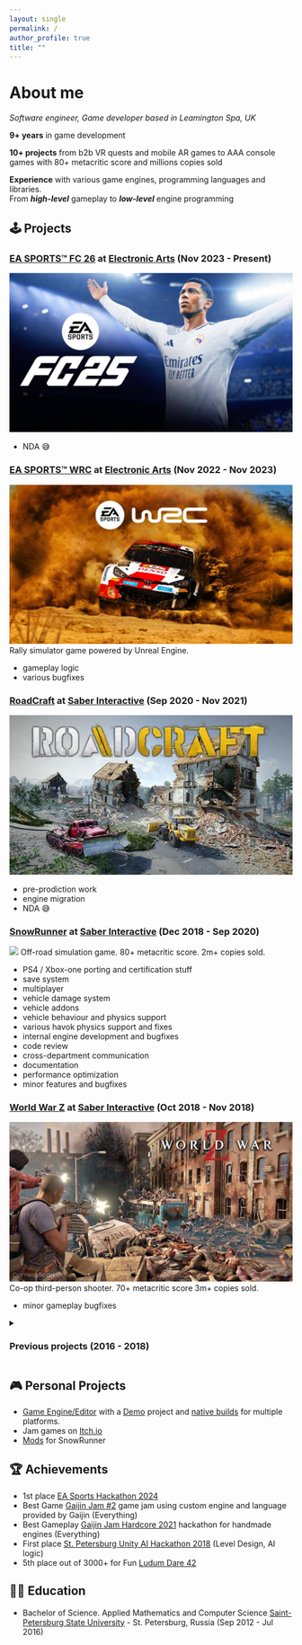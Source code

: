 ```yaml
---
layout: single
permalink: /
author_profile: true
title: ""
---
```



# About me
_Software engineer, Game developer based in Leamington Spa, UK_<br>

__9+ years__ in game development

__10+ projects__ from b2b VR quests and mobile AR games to AAA console games with 80+ metacritic score and millions copies sold

__Experience__ with various game engines, programming languages and libraries.<br>
From ***high-level*** gameplay to ***low-level*** engine programming

## 🕹️ Projects

### [__EA SPORTS™ FC 26__](https://store.steampowered.com/app/2669320/EA_SPORTS_FC_25) at [Electronic Arts](https://www.ea.com) (Nov 2023 -  Present)
<a href="images/fc25.jpg"><img src="images/fc25.jpg" class="screenshot"></a>
- NDA 😅

### [__EA SPORTS™ WRC__](https://store.steampowered.com/app/1849250/WRC) at [Electronic Arts](https://www.ea.com) (Nov 2022 -  Nov 2023)
<a href="images/wrc.jpg"><img src="images/wrc.jpg" class="screenshot"></a>
Rally simulator game powered by Unreal Engine.
- gameplay logic
- various bugfixes

### [__RoadCraft__](https://store.steampowered.com/app/2104890/RoadCraft) at [Saber Interactive](https://saber3d.com) (Sep 2020 -  Nov 2021)
<a href="images/roadcraft.jpg"><img src="images/roadcraft.jpg" class="screenshot"></a>
- pre-prodiction work
- engine migration
- NDA 😅

### [__SnowRunner__](https://store.steampowered.com/app/1465360/SnowRunner) at [Saber Interactive](https://saber3d.com) (Dec 2018 -  Sep 2020)
<a href="images/snowrunner.png"><img src="images/snowrunner.png" class="screenshot"></a>
Off-road simulation game. 80+ metacritic score. 2m+ copies sold.
- PS4 / Xbox-one porting and certification stuff
- save system
- multiplayer
- vehicle damage system
- vehicle addons
- vehicle behaviour and physics support
- various havok physics support and fixes
- internal engine development and bugfixes
- code review
- cross-department communication
- documentation
- performance optimization
- minor features and bugfixes

### [__World War Z__](https://store.steampowered.com/app/699130/World_War_Z_Aftermath/) at [Saber Interactive](https://saber3d.com) (Oct 2018 - Nov 2018)
<a href="images/wwz.jpg"><img src="images/wwz.jpg" class="screenshot"></a>
Co-op third-person shooter. 70+ metacritic score 3m+ copies sold.
- minor gameplay bugfixes

<details markdown="1">
<summary><h3>Previous projects (2016 - 2018)</h3></summary>
  
### [__Magic Flight Academy__](https://store.steampowered.com/app/867580/Magic_Flight_Academy/) at [Avatarico](https://avatarico.com) (May 2017 - Jun 2018) 
<a href="images/mfa.png"><img src="images/mfa.png" class="screenshot"></a>VR experience for VR centers and 
- project management
- gameplay logic

### [__Alice in Wonderland AR match-3__](https://apps.apple.com/us/app/alice-in-wonderland-ar-match-3/id1339580099) at [Avatarico](https://avatarico.com) (Nov 2017 - Apr 2018)
<a href="images/alicematch3.png"><img src="images/alicematch3.png" class="screenshot"></a>
AR Match-3 game for the App Store
- project management
- gameplay logic

### [__Alice in Wonderland AR quest__](https://apps.apple.com/us/app/alice-in-wonderland-ar-quest/id1279423433) at [Avatarico](https://avatarico.com) (Aug 2017 - Jan 2018)
<a href="images/alicear.jpg"><img src="images/alicear.jpg" class="screenshot"></a>
AR quest for App Store. 500+ positive ratings 100k+ downloads
- UI code
- gameplay logic
- statistics
- in-app purchases
- bugfixes
- CLI Jenkins support  

### [__Dracula: Vampires vs. Zombies__](https://store.steampowered.com/app/667010/Dracula_Vampires_vs_Zombies/) at [Avatarico](https://avatarico.com) (Mar 2017 - Nov 2017)
<a href="images/draculavr.jpg"><img src="images/draculavr.jpg" class="screenshot"></a>
VR wave shooter
- core gameplay
- characters logic
- asset integration
- bugfixes
- support

### [__Alice in Wonderland VR Quest__](https://avatarico.com/product/alice) at [Avatarico](https://avatarico.com) (Jan 2017 - Apr 2017)
<a href="images/alicevr.jpg"><img src="images/alicevr.jpg" class="screenshot"></a>
VR Quest for escape rooms
- core gameplay features
- game logic
- specialized shader code
- asset integration
- optimization

### [__MindHorror VR Quest__](https://avatarico.com/product/mind-horror) at [Avatarico](https://avatarico.com) (Jul 2016 - Dec 2017)
<a href="images/mindhorrorvr.png"><img src="images/mindhorrorvr.png" class="screenshot"></a>
VR Quest for escape rooms
- gameplay mechanics development
- asset integration and setup
- performance optimization
- specialized shader code
- bugfixes
- support
- build tools

### [__Cosmos VR Quest__](https://avatarico.com/product/cosmos) at [Avatarico](https://avatarico.com) (2016 - 2018)
<a href="images/cosmosvr.png"><img src="images/cosmosvr.png" class="screenshot"></a>
VR Quest for escape rooms
- various bugfixes
- support

</details>

## 🎮 Personal Projects
- [Game Engine/Editor](https://alexlemming.com/dev/zombiepunk/stable/editor/) with a [Demo](https://alexlemming.com/dev/zombiepunk/stable/game/) project and [native builds](https://alexlemming.com/dev/zombiepunk/stable/packaged/) for multiple platforms.
- Jam games on [Itch.io](https://alexlemming.itch.io)
- [Mods](https://mod.io/members/alexlemming) for SnowRunner

## 🏆 Achievements
- 1st place [EA Sports Hackathon 2024](https://www.linkedin.com/posts/easports_fc-easports-weareea-activity-7285253987426000896-q-1W?utm_source=share&utm_medium=member_desktop&rcm=ACoAABdG728B144Q7akt5g5uM6qNtBt7FOe0BfQ)
- Best Game [Gaijin Jam #2](https://vk.com/gaijinjam?w=wall-204949132_233) game jam using custom engine and language provided by Gaijin (Everything)
- Best Gameplay [Gaijin Jam Hardcore 2021](https://vk.com/gaijinjam?w=wall-204949132_116) hackathon for handmade engines (Everything)
- First place [St. Petersburg Unity AI Hackathon 2018](https://www.facebook.com/spbuug/posts/848477148693641) (Level Design, AI logic)
- 5th place out of 3000+ for Fun [Ludum Dare 42](https://ldjam.com/events/ludum-dare/42/tight-space)

## 👨‍🎓 Education
- Bachelor of Science. Applied Mathematics and Computer Science
[Saint-Petersburg State University](https://www.math.spbu.ru/rus/) - St. Petersburg, Russia (Sep 2012 - Jul 2016)
